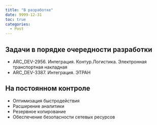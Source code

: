 ```yaml
---
title: "В разработке"
date: 9999-12-31
toc: true
categories:
  - Post
---
```


## Задачи в порядке очередности разработки
-   ARC_DEV-2956. Интеграция. Контур.Логистика. Электронная транспортная накладная
-   ARC_DEV-3387. Интеграция. ЭТРАН

## На постоянном контроле
-   Оптимизация быстродействия
-   Расширение аналитики
-   Резервное копирование
-   Обеспечение безопасности сетевых ресурсов
